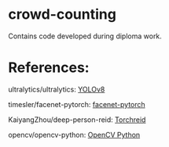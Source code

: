 # crowd-counting
Contains code developed during diploma work.

# References:
ultralytics/ultralytics: [YOLOv8](https://github.com/ultralytics/ultralytics)

timesler/facenet-pytorch: [facenet-pytorch](https://github.com/timesler/facenet-pytorch)

KaiyangZhou/deep-person-reid: [Torchreid](https://github.com/KaiyangZhou/deep-person-reid)

opencv/opencv-python: [OpenCV Python](https://github.com/opencv/opencv-python)





